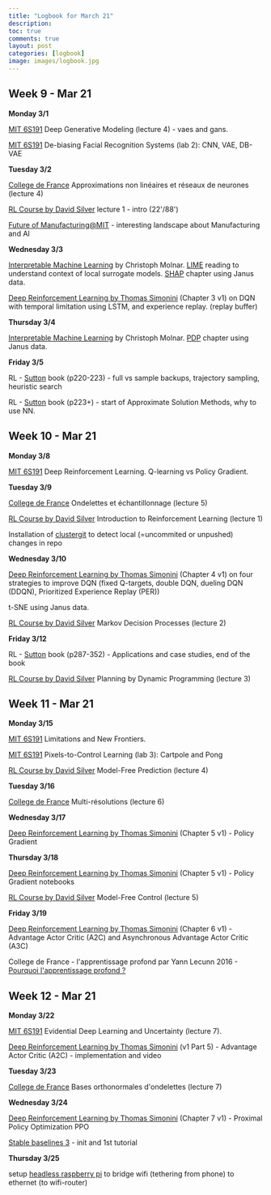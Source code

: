 ```yaml
---
title: "Logbook for March 21"
description: 
toc: true
comments: true
layout: post
categories: [logbook]
image: images/logbook.jpg
---
```




## Week 9 - Mar 21

**Monday 3/1**

[MIT 6S191](/guillaume_blog/blog/learning-MIT-6.S191-2021.html) Deep Generative Modeling (lecture 4) - vaes and gans.

[MIT 6S191](/guillaume_blog/blog/learning-MIT-6.S191-2021.html) De-biasing Facial Recognition Systems (lab 2): CNN, VAE, DB-VAE

**Tuesday 3/2**

[College de France](/guillaume_blog/blog/college-de-france-representations-parcimonieuses.html) Approximations non linéaires et réseaux de neurones (lecture 4)

[RL Course by David Silver](https://deepmind.com/learning-resources/-introduction-reinforcement-learning-david-silver) lecture 1 - intro (22'/88')

[Future of Manufacturing@MIT](https://ilp.mit.edu/attend/future-manufacturing-mit?utm_medium=email&utm_campaign=Future%20of%20Manu%2032-3-4%20day%20of&utm_content=Future%20of%20Manu%2032-3-4%20day%20of+CID_523e5a27df7d82b6ebf742ac50bdef62&utm_source=Email%20campaign&utm_term=SEE%20THE%20AGENDA) - interesting landscape about Manufacturing and AI

**Wednesday 3/3**

[Interpretable Machine Learning](https://christophm.github.io/interpretable-ml-book/) by Christoph Molnar. [LIME](https://christophm.github.io/interpretable-ml-book/lime.html#lime) reading to understand context of local surrogate models. [SHAP](https://christophm.github.io/interpretable-ml-book/shap.html) chapter using Janus data.

[Deep Reinforcement Learning by Thomas Simonini](/guillaume_blog/blog/Deep-Reinforcement-Learning-Course-by-Thomas-Simonini.html) (Chapter 3 v1) on DQN with temporal limitation using LSTM, and experience replay. (replay buffer)

**Thursday 3/4**

[Interpretable Machine Learning](https://christophm.github.io/interpretable-ml-book/) by Christoph Molnar. [PDP](https://christophm.github.io/interpretable-ml-book/pdp.html) chapter using Janus data.

**Friday 3/5**

RL - [Sutton](/guillaume_blog/blog/reinforcement-learning-readings.html) book (p220-223) - full vs sample backups, trajectory sampling, heuristic search

RL - [Sutton](/guillaume_blog/blog/reinforcement-learning-readings.html) book (p223+) - start of Approximate Solution Methods, why to use NN.



## Week 10 - Mar 21

**Monday 3/8**

[MIT 6S191](/guillaume_blog/blog/learning-MIT-6.S191-2021.html) Deep Reinforcement Learning. Q-learning vs Policy Gradient.

**Tuesday 3/9**

[College de France](/guillaume_blog/blog/college-de-france-representations-parcimonieuses.html) Ondelettes et échantillonnage (lecture 5)

[RL Course by David Silver](/guillaume_blog/blog/Introduction-to-Reinforcement-Learning-with-David-Silver.html) Introduction to Reinforcement Learning (lecture 1)

Installation of [clustergit](/guillaume_blog/blog/clustergit.html) to detect local (=uncommited  or unpushed) changes in repo

**Wednesday 3/10**

[Deep Reinforcement Learning by Thomas Simonini](/guillaume_blog/blog/Deep-Reinforcement-Learning-Course-by-Thomas-Simonini.html) (Chapter 4 v1) on four strategies to improve DQN (fixed Q-targets, double DQN, dueling DQN (DDQN), Prioritized Experience Replay (PER))

t-SNE using Janus data.

[RL Course by David Silver](/guillaume_blog/blog/Introduction-to-Reinforcement-Learning-with-David-Silver.html) Markov Decision Processes (lecture 2)

**Friday 3/12**

RL - [Sutton](/guillaume_blog/blog/reinforcement-learning-readings.html) book (p287-352) - Applications and case studies, end of the book

[RL Course by David Silver](/guillaume_blog/blog/Introduction-to-Reinforcement-Learning-with-David-Silver.html) Planning by Dynamic Programming (lecture 3)



## Week 11 - Mar 21

**Monday 3/15**

[MIT 6S191](/guillaume_blog/blog/learning-MIT-6.S191-2021.html) Limitations and New Frontiers.

[MIT 6S191](/guillaume_blog/blog/learning-MIT-6.S191-2021.html) Pixels-to-Control Learning (lab 3): Cartpole and Pong

[RL Course by David Silver](/guillaume_blog/blog/Introduction-to-Reinforcement-Learning-with-David-Silver.html) Model-Free Prediction (lecture 4)

**Tuesday 3/16**

[College de France](/guillaume_blog/blog/college-de-france-representations-parcimonieuses.html) Multi-résolutions (lecture 6)

**Wednesday 3/17**

[Deep Reinforcement Learning by Thomas Simonini](/guillaume_blog/blog/Deep-Reinforcement-Learning-Course-by-Thomas-Simonini.html) (Chapter 5 v1)  - Policy Gradient

**Thursday 3/18**

[Deep Reinforcement Learning by Thomas Simonini](/guillaume_blog/blog/Deep-Reinforcement-Learning-Course-by-Thomas-Simonini.html) (Chapter 5 v1)  - Policy Gradient notebooks

[RL Course by David Silver](/guillaume_blog/blog/Introduction-to-Reinforcement-Learning-with-David-Silver.html) Model-Free Control (lecture 5)

**Friday 3/19**

[Deep Reinforcement Learning by Thomas Simonini](/guillaume_blog/blog/Deep-Reinforcement-Learning-Course-by-Thomas-Simonini.html) (Chapter 6 v1)  - Advantage Actor Critic (A2C) and Asynchronous Advantage Actor Critic (A3C)

College de France - l'apprentissage profond par Yann Lecunn 2016 - [Pourquoi l'apprentissage profond ?](https://www.college-de-france.fr/site/yann-lecun/course-2016-02-12-14h30.htm)



## Week 12 - Mar 21

**Monday 3/22**

[MIT 6S191](/guillaume_blog/blog/learning-MIT-6.S191-2021.html) Evidential Deep Learning and Uncertainty (lecture 7).

[Deep Reinforcement Learning by Thomas Simonini](/guillaume_blog/blog/Deep-Reinforcement-Learning-Course-by-Thomas-Simonini.html) (v1 Part 5)  - Advantage Actor Critic (A2C)  - implementation and video

**Tuesday 3/23**

[College de France](/guillaume_blog/blog/college-de-france-representations-parcimonieuses.html) Bases orthonormales d'ondelettes (lecture 7)

**Wednesday 3/24**

[Deep Reinforcement Learning by Thomas Simonini](/guillaume_blog/blog/Deep-Reinforcement-Learning-Course-by-Thomas-Simonini.html) (Chapter 7 v1)  - Proximal Policy Optimization PPO

[Stable baselines 3](/guillaume_blog/blog/stable-baselines-3.html) - init and 1st tutorial

**Thursday 3/25**

setup [headless raspberry pi](/guillaume_blog/blog/headless-raspberry-pi-bridge-network.html) to bridge wifi (tethering from phone) to ethernet (to wifi-router)